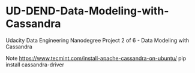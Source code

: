 # UD-DEND-Data-Modeling-with-Cassandra
Udacity Data Engineering Nanodegree Project 2 of 6 - Data Modeling with Cassandra 


Note 
https://www.tecmint.com/install-apache-cassandra-on-ubuntu/
pip install cassandra-driver